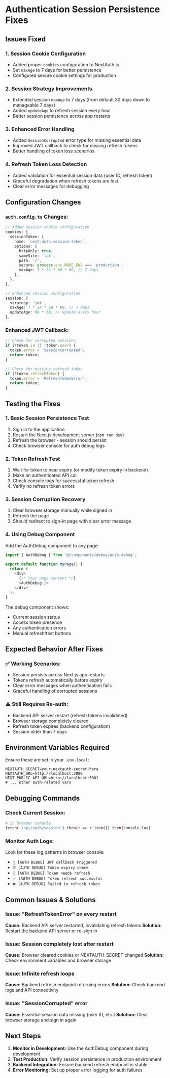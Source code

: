 # Authentication Session Persistence Fixes

## Issues Fixed

### 1. **Session Cookie Configuration**
- Added proper `cookies` configuration to NextAuth.js
- Set `maxAge` to 7 days for better persistence
- Configured secure cookie settings for production

### 2. **Session Strategy Improvements**  
- Extended session `maxAge` to 7 days (from default 30 days down to manageable 7 days)
- Added `updateAge` to refresh session every hour
- Better session persistence across app restarts

### 3. **Enhanced Error Handling**
- Added `SessionCorrupted` error type for missing essential data
- Improved JWT callback to check for missing refresh tokens
- Better handling of token loss scenarios

### 4. **Refresh Token Loss Detection**
- Added validation for essential session data (user ID, refresh token)
- Graceful degradation when refresh tokens are lost
- Clear error messages for debugging

## Configuration Changes

### `auth.config.ts` Changes:

```typescript
// Added session cookie configuration
cookies: {
  sessionToken: {
    name: `next-auth.session-token`,
    options: {
      httpOnly: true,
      sameSite: 'lax',
      path: '/',
      secure: process.env.NODE_ENV === 'production',
      maxAge: 7 * 24 * 60 * 60, // 7 days
    },
  },
},

// Enhanced session configuration
session: { 
  strategy: 'jwt',
  maxAge: 7 * 24 * 60 * 60, // 7 days
  updateAge: 60 * 60, // Update every hour
},
```

### Enhanced JWT Callback:

```typescript
// Check for corrupted sessions
if (!token.id || !token.user) {
  token.error = 'SessionCorrupted';
  return token;
}

// Check for missing refresh token
if (!token.refreshToken) {
  token.error = 'RefreshTokenError';
  return token;
}
```

## Testing the Fixes

### 1. **Basic Session Persistence Test**
1. Sign in to the application
2. Restart the Next.js development server (`npm run dev`)
3. Refresh the browser - session should persist
4. Check browser console for auth debug logs

### 2. **Token Refresh Test**
1. Wait for token to near expiry (or modify token expiry in backend)
2. Make an authenticated API call
3. Check console logs for successful token refresh
4. Verify no refresh token errors

### 3. **Session Corruption Recovery**
1. Clear browser storage manually while signed in
2. Refresh the page
3. Should redirect to sign-in page with clear error message

### 4. **Using Debug Component**
Add the AuthDebug component to any page:

```typescript
import { AuthDebug } from '@/components/debug/auth-debug';

export default function MyPage() {
  return (
    <div>
      {/* Your page content */}
      <AuthDebug />
    </div>
  );
}
```

The debug component shows:
- Current session status
- Access token presence
- Any authentication errors
- Manual refresh/test buttons

## Expected Behavior After Fixes

### ✅ **Working Scenarios:**
- Session persists across Next.js app restarts
- Tokens refresh automatically before expiry
- Clear error messages when authentication fails
- Graceful handling of corrupted sessions

### ⚠️ **Still Requires Re-auth:**
- Backend API server restart (refresh tokens invalidated)
- Browser storage completely cleared
- Refresh token expires (backend configuration)
- Session older than 7 days

## Environment Variables Required

Ensure these are set in your `.env.local`:

```env
NEXTAUTH_SECRET=your-nextauth-secret-here
NEXTAUTH_URL=http://localhost:3000
NEXT_PUBLIC_API_URL=http://localhost:5001
# ... other auth-related vars
```

## Debugging Commands

### Check Current Session:
```bash
# In browser console
fetch('/api/auth/session').then(r => r.json()).then(console.log)
```

### Monitor Auth Logs:
Look for these log patterns in browser console:
- `🔐 [AUTH DEBUG] JWT callback triggered`
- `⏰ [AUTH DEBUG] Token expiry check`
- `🔄 [AUTH DEBUG] Token needs refresh`
- `✅ [AUTH DEBUG] Token refresh successful`
- `❌ [AUTH DEBUG] Failed to refresh token`

## Common Issues & Solutions

### Issue: "RefreshTokenError" on every restart
**Cause:** Backend API server restarted, invalidating refresh tokens
**Solution:** Restart the backend API server or re-sign in

### Issue: Session completely lost after restart  
**Cause:** Browser cleared cookies or NEXTAUTH_SECRET changed
**Solution:** Check environment variables and browser storage

### Issue: Infinite refresh loops
**Cause:** Backend refresh endpoint returning errors
**Solution:** Check backend logs and API connectivity

### Issue: "SessionCorrupted" error
**Cause:** Essential session data missing (user ID, etc.)
**Solution:** Clear browser storage and sign in again

## Next Steps

1. **Monitor in Development:** Use the AuthDebug component during development
2. **Test Production:** Verify session persistence in production environment  
3. **Backend Integration:** Ensure backend refresh endpoint is stable
4. **Error Monitoring:** Set up proper error logging for auth failures
